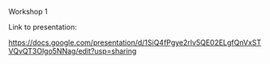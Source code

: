 Workshop 1

Link to presentation: 

https://docs.google.com/presentation/d/1SiQ4fPgye2rlv5QE02ELgfQnVxSTVQvQT3Olgo5NNag/edit?usp=sharing
